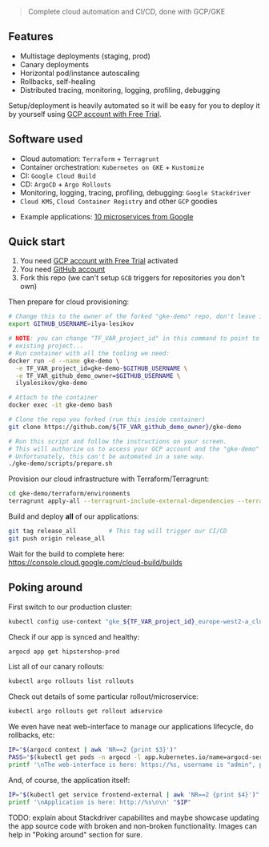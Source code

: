 >Complete cloud automation and CI/CD, done with GCP/GKE

## Features

* Multistage deployments (staging, prod)
* Canary deployments
* Horizontal pod/instance autoscaling
* Rollbacks, self-healing
* Distributed tracing, monitoring, logging, profiling, debugging

Setup/deployment is heavily automated so it will be easy for you to deploy it by yourself using [GCP account with Free Trial](https://cloud.google.com/free).

## Software used

* Cloud automation: `Terraform` + `Terragrunt`
* Container orchestration: `Kubernetes on GKE` + `Kustomize`
* CI: `Google Cloud Build`
* CD: `ArgoCD` + `Argo Rollouts`
* Monitoring, logging, tracing, profiling, debugging: `Google Stackdriver`
* `Cloud KMS`, `Cloud Container Registry` and other `GCP` goodies
<!-- -->
* Example applications: [10 microservices from Google](./third-party/microservices)

## Quick start

1. You need [GCP account with Free Trial](https://cloud.google.com/free) activated
1. You need [GitHub account](https://github.com/join)
1. Fork this repo (we can't setup `GCB` triggers for repositories you don't own)

Then prepare for cloud provisioning:
```bash
# Change this to the owner of the forked "gke-demo" repo, don't leave it like that
export GITHUB_USERNAME=ilya-lesikov

# NOTE: you can change "TF_VAR_project_id" in this command to point to the
# existing project...
# Run container with all the tooling we need:
docker run -d --name gke-demo \
  -e TF_VAR_project_id=gke-demo-$GITHUB_USERNAME \
  -e TF_VAR_github_demo_owner=$GITHUB_USERNAME \
  ilyalesikov/gke-demo

# Attach to the container
docker exec -it gke-demo bash

# Clone the repo you forked (run this inside container)
git clone https://github.com/${TF_VAR_github_demo_owner}/gke-demo

# Run this script and follow the instructions on your screen.
# This will authorize us to access your GCP account and the "gke-demo" repo you forked.
# Unfortunately, this can't be automated in a sane way.
./gke-demo/scripts/prepare.sh
```

Provision our cloud infrastructure with Terraform/Terragrunt:
```bash
cd gke-demo/terraform/environments
terragrunt apply-all --terragrunt-include-external-dependencies --terragrunt-non-interactive
```

Build and deploy **all** of our applications:
```bash
git tag release_all         # This tag will trigger our CI/CD
git push origin release_all
```

Wait for the build to complete here:
https://console.cloud.google.com/cloud-build/builds

## Poking around

First switch to our production cluster:
```bash
kubectl config use-context "gke_${TF_VAR_project_id}_europe-west2-a_cluster-demo-prod"
```

Check if our app is synced and healthy:
```bash
argocd app get hipstershop-prod
```

List all of our canary rollouts:
```bash
kubectl argo rollouts list rollouts
```

Check out details of some particular rollout/microservice:
```bash
kubectl argo rollouts get rollout adservice
```

We even have neat web-interface to manage our applications lifecycle, do rollbacks, etc:
```bash
IP="$(argocd context | awk 'NR==2 {print $3}')"
PASS="$(kubectl get pods -n argocd -l app.kubernetes.io/name=argocd-server -o name | cut -d'/' -f2)"
printf '\nThe web-interface is here: https://%s, username is "admin", password is "%s"\n\n' "$IP" "$PASS"
```

And, of course, the application itself:
```bash
IP="$(kubectl get service frontend-external | awk 'NR==2 {print $4}')"
printf '\nApplication is here: http://%s\n\n' "$IP"
```

TODO: explain about Stackdriver capabilites and maybe showcase updating the app
source code with broken and non-broken functionality. Images can help in "Poking
around" section for sure.
